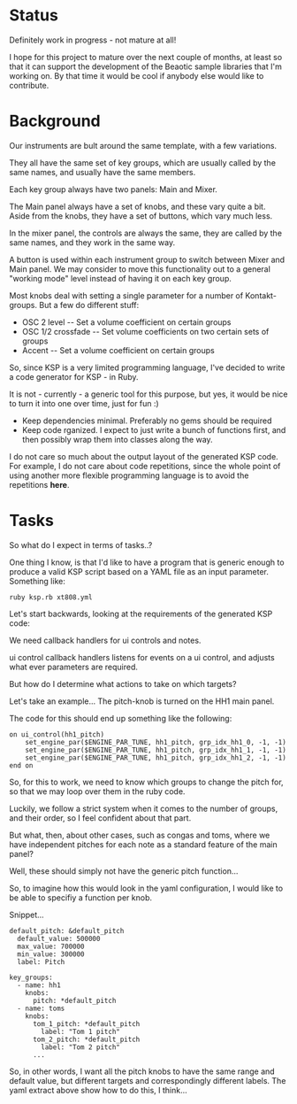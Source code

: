 # Status #

Definitely work in progress - not mature at all!

I hope for this project to mature over the next couple of months, at least so that it can support the development of the Beaotic sample libraries that I'm working on. By that time it would be cool if anybody else would like to contribute.

# Background #

Our instruments are bult around the same template, with a few variations.

They all have the same set of key groups, which are usually called by the same names, and usually have the same members.

Each key group always have two panels: Main and Mixer.

The Main panel always have a set of knobs, and these vary quite a bit.
Aside from the knobs, they have a set of buttons, which vary much less.

In the mixer panel, the controls are always the same, they are called by the same names, and they work in the same way.

A button is used within each instrument group to switch between Mixer and Main panel. We may consider to move this functionality out to a general "working mode" level instead of having it on each key group.

Most knobs deal with setting a single parameter for a number of Kontakt-groups. But a few do different stuff:
- OSC 2 level
-- Set a volume coefficient on certain groups
- OSC 1/2 crossfade
-- Set volume coefficients on two certain sets of groups
- Accent
-- Set a volume coefficient on certain groups

So, since KSP is a very limited programming language, I've decided to write a code generator for KSP - in Ruby.

It is not - currently - a generic tool for this purpose, but yes, it would be nice to turn it into one over time, just for fun :)

- Keep dependencies minimal. Preferably no gems should be required
- Keep code rganized. I expect to just write a bunch of functions first, and then possibly wrap them into classes along the way.

I do not care so much about the output layout of the generated KSP code. For example, I do not care about code repetitions, since the whole point of using another more flexible programming language is to avoid the repetitions **here**.

# Tasks #

So what do I expect in terms of tasks..?

One thing I know, is that I'd like to have a program that is generic enough to produce a valid KSP script based on a YAML file as an input parameter. Something like:

`ruby ksp.rb xt808.yml`

Let's start backwards, looking at the requirements of the generated KSP code:

We need callback handlers for ui controls and notes. 

ui control callback handlers listens for events on a ui control, and adjusts what ever parameters are required.

But how do I determine what actions to take on which targets?

Let's take an example... The pitch-knob is turned on the HH1 main panel.

The code for this should end up something like the following:

```
on ui_control(hh1_pitch)
    set_engine_par($ENGINE_PAR_TUNE, hh1_pitch, grp_idx_hh1_0, -1, -1)
    set_engine_par($ENGINE_PAR_TUNE, hh1_pitch, grp_idx_hh1_1, -1, -1)
    set_engine_par($ENGINE_PAR_TUNE, hh1_pitch, grp_idx_hh1_2, -1, -1)
end on
```

So, for this to work, we need to know which groups to change the pitch for, so that we may loop over them in the ruby code.

Luckily, we follow a strict system when it comes to the number of groups, and their order, so I feel confident about that part.

But what, then, about other cases, such as congas and toms, where we have independent pitches for each note as a standard feature of the main panel?

Well, these should simply not have the generic pitch function... 

So, to imagine how this would look in the yaml configuration, I would like to be able to specifiy a function per knob.

Snippet...
```
default_pitch: &default_pitch
  default_value: 500000
  max_value: 700000
  min_value: 300000
  label: Pitch

key_groups:
  - name: hh1
    knobs:
      pitch: *default_pitch
  - name: toms
    knobs:
      tom_1_pitch: *default_pitch
        label: "Tom 1 pitch"
      tom_2_pitch: *default_pitch
        label: "Tom 2 pitch"
      ...  
```

So, in other words, I want all the pitch knobs to have the same range and default value, but different targets and correspondingly different labels. The yaml extract above show how to do this, I think...
    







